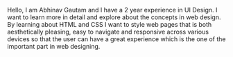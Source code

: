 

Hello, I am Abhinav Gautam and I have a 2 year experience in UI Design. I want to learn more in detail and explore about the concepts in web design. By learning about HTML and CSS I want to style web pages that is both aesthetically pleasing, easy to navigate and responsive across various devices so that the user can have a great experience which is the one of the important part in web designing.